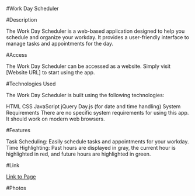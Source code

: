 #Work Day Scheduler

#Description

The Work Day Scheduler is a web-based application designed to help you schedule and organize your workday. It provides a user-friendly interface to manage tasks and appointments for the day.

#Access

The Work Day Scheduler can be accessed as a website. Simply visit [Website URL] to start using the app.

#Technologies Used

The Work Day Scheduler is built using the following technologies:

HTML
CSS
JavaScript
jQuery
Day.js (for date and time handling)
System Requirements
There are no specific system requirements for using this app. It should work on modern web browsers.

#Features

Task Scheduling: Easily schedule tasks and appointments for your workday.
Time Highlighting: Past hours are displayed in gray, the current hour is highlighted in red, and future hours are highlighted in green.

#Link 

[Link to Page](https://m1tch3llm.github.io/CalendarApp/)

#Photos
